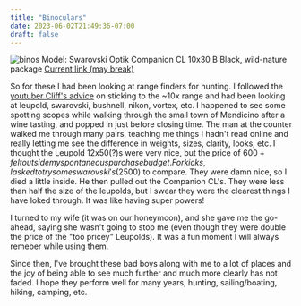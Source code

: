 ```yaml
---
title: "Binoculars"
date: 2023-06-02T21:49:36-07:00
draft: false
---
```

![binos](/img/binos.webp)
Model: Swarovski Optik Companion CL 10x30 B 
Black, wild-nature package
[Current link (may break)](https://www.swarovskioptik.com/at/en/hunting/products/binoculars/cl/cl-companion/cl-companion-10x30/5603931)


So for these I had been looking at range finders for hunting. I followed the [youtuber Cliff's advice](https://youtu.be/Aqy7QGcNxbE) on sticking to the ~10x range and had been looking at leupold, swarovski, bushnell, nikon, vortex, etc. I happened to see some spotting scopes while walking through the small town of Mendicino after a wine tasting, and popped in just before closing time. The man at the counter walked me through many pairs, teaching me things I hadn't read online and really letting me see the difference in weights, sizes, clarity, looks, etc. I thought the Leupold 12x50(?)s were very nice, but the price of $600+ felt outside my spontaneous purchase budget. For kicks, I asked to try some swarovski's ($2500) to compare. They were damn nice, so I died a little inside. He then pulled out the Companion CL's. They were less than half the size of the leupolds, but I swear they were the clearest things I have loked through. It was like having super powers!

I turned to my wife (it was on our honeymoon), and she gave me the go-ahead, saying she wasn't going to stop me (even though they were double the price of the "too pricey" Leupolds). It was a fun moment I will always remeber while using them.

Since then, I've brought these bad boys along with me to a lot of places and the joy of being able to see much further and much more clearly has not faded. I hope they perform well for many years, hunting, sailing/boating, hiking, camping, etc. 